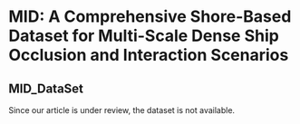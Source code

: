 # MID: A Comprehensive Shore-Based Dataset for Multi-Scale Dense Ship Occlusion and Interaction Scenarios
## MID_DataSet

Since our article is under review, the dataset is not available.
